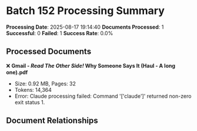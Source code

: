 # Batch 152 Processing Summary

**Processing Date**: 2025-08-17 19:14:40
**Documents Processed**: 1
**Successful**: 0
**Failed**: 1
**Success Rate**: 0.0%

## Processed Documents

❌ **Gmail - _Read The Other Side!_ Why Someone Says It (Haul - A long one).pdf**
   - Size: 0.92 MB, Pages: 32
   - Tokens: 14,364
   - Error: Claude processing failed: Command '['claude']' returned non-zero exit status 1.

## Document Relationships
